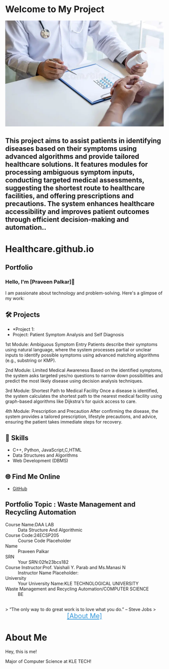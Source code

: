 



<html lang="en">
<head>
    <meta charset="UTF-8">
    <meta name="viewport" content="width=device-width, initial-scale=1.0">
  
   
</head>
<body>
    <h1>Welcome to My Project</h1>
</body>
</html>


<!DOCTYPE html>
<html lang="en">
<head>

<body>
    <div class="container">
        <img src="Healthcare.png" alt="Patient Symptom Analysis and Self Diagnosis ">
        <div class="description">
            <h2>This project aims to assist patients in identifying diseases based on their symptoms using advanced algorithms and provide tailored healthcare solutions. It features modules for processing ambiguous symptom inputs, conducting targeted medical assessments, suggesting the shortest route to healthcare facilities, and offering prescriptions and precautions. The system enhances healthcare accessibility and improves patient outcomes through efficient decision-making and automation..</p>
        </div>
    </div>
</body>
</html>


   

# Healthcare.github.io
## Portfolio

### Hello, I'm [Praveen Palkar]👋

I am passionate about technology and problem-solving. Here's a glimpse of my work:

## 🛠 Projects
- *Project 1:
- Project: Patient Symptom Analysis and Self Diagnosis 

1st Module: Ambiguous Symptom Entry
Patients describe their symptoms using natural language, where the system processes partial or unclear inputs to identify possible symptoms using advanced matching algorithms (e.g., substring or KMP).

2nd Module: Limited Medical Awareness
Based on the identified symptoms, the system asks targeted yes/no questions to narrow down possibilities and predict the most likely disease using decision analysis techniques.

3rd Module: Shortest Path to Medical Facility
Once a disease is identified, the system calculates the shortest path to the nearest medical facility using graph-based algorithms like Dijkstra's for quick access to care.

4th Module: Prescription and Precaution
After confirming the disease, the system provides a tailored prescription, lifestyle precautions, and advice, ensuring the patient takes immediate steps for recovery.
  



## 🚀 Skills
- C++, Python, JavaScript,C,HTML
- Data Structures and Algorithms
- Web Development (DBMS)

## 🌐 Find Me Online
- [GitHub](https://github.com/Srujan-2)

## Portfolio Topic : Waste Management and Recycling Automation

<dl>
<dt>Course Name:DAA LAB</dt>
<dd>Data Structure And Algorithmic </dd>
<dt>Course Code:24ECSP205</dt>
<dd>Course Code Placeholder</dd>
<dt>Name</dt>
<dd>Praveen Palkar</dd>
<dt>SRN</dt>
<dd>Your SRN:02fe23bcs182</dd>
<dt>Course Instructor:Prof. Vaishali Y. Parab and Ms.Manasi N</dt>
<dd>Instructor Name Placeholder:</dd>
<dt>University</dt>
<dd>Your University Name:KLE TECHNOLOGICAL UNIVERSITY</dd>
<dt>Waste Management and Recycling Automation/COMPUTER SCIENCE</dt>
<dd>BE </dd>
</dl>


<br> 
> “The only way to do great work is to love what you do.” – Steve Jobs
>
<!DOCTYPE html>
<html lang="en">
<head>
   
</head>
<body>
    <div class="container">
        <a href="about.md" style="display: block; text-align: center; font-size: 1.5em; color: #3498db;">[About Me]</a>
        <h1>About Me</h1>
        <div class="about-text">
            <p>Hey, this is me!</p>
            <p>Major of <span class="highlight">Computer Science</span> at KLE TECH!</p>
        </div>
    </div>
</body>
</html>       
